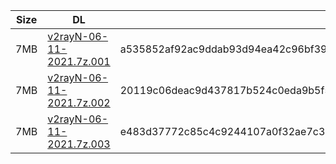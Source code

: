 |    Size   |     DL  | sha512sum |
|  ---  |  ---  |  ---  |
| 7MB | [v2rayN-06-11-2021.7z.001](https://cdn.jsdelivr.net/gh/googleians/v2rayN@main/v2rayN-06-11-2021.7z.001) | a535852af92ac9ddab93d94ea42c96bf39984070816eece9d99bdfa298474e0214e61df0464269acd0387e0ff7ca7c833e38efbf3030de63aaf6c82e2a7f326e |
| 7MB | [v2rayN-06-11-2021.7z.002](https://cdn.jsdelivr.net/gh/googleians/v2rayN@main/v2rayN-06-11-2021.7z.002) | 20119c06deac9d437817b524c0eda9b5f5ae28617033cf32f3d2b4553a9ebe595f686cb95124e2cbd83457e4b8b428e81d5f63064f13bb6f950eac9b48a2fd27 |
| 7MB | [v2rayN-06-11-2021.7z.003](https://cdn.jsdelivr.net/gh/googleians/v2rayN@main/v2rayN-06-11-2021.7z.003) | e483d37772c85c4c9244107a0f32ae7c3a641992bd4edc62745f0c03fd1b2a1e68477b8a6c9bd155108e0111197f18af7fc4730941ff607c027e227d823f9b35 |
